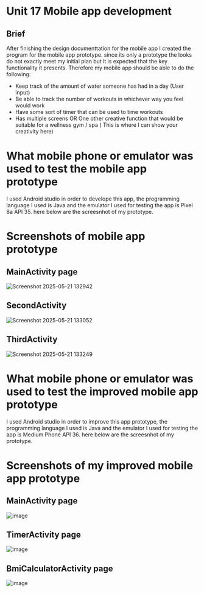 # Unit 17 Mobile app development 
## Brief 
After finishing the design documenttation for the mobile app I created the program for the mobile app prototype. since its only a  prototype  the looks do not exactly meet my initial  plan but it is expected that the key functionality it presents. Therefore my  mobile app should be able to do the following:

- Keep track of the amount of water someone has had in a day (User input)
- Be able to track the number of workouts in whichever way you feel would work
- Have some sort of timer that can be used to time workouts
- Has multiple screens OR One other creative function that would be suitable for a wellness gym / spa ( This is where I can show your creativity here)

# What mobile phone or emulator was used to test the mobile app prototype

I used Android studio in order to develope this app, the programming language I used is Java and the emulator I used for testing the app is Pixel 8a API 35.  here below are the screesnhot of my prototype.

# Screenshots of mobile app prototype

## MainActivity page

![Screenshot 2025-05-21 132942](https://github.com/user-attachments/assets/c06bea64-9019-4783-adc3-31a30a0c07ce)

## SecondActivity

![Screenshot 2025-05-21 133052](https://github.com/user-attachments/assets/d97ea079-b770-4a9a-bca5-a30c52f66ae0)

## ThirdActivity

![Screenshot 2025-05-21 133249](https://github.com/user-attachments/assets/ee610f19-f973-472d-8cd5-3824b84272b3)

# What mobile phone or emulator was used to test the improved mobile app prototype
I used Android studio in order to improve  this app prototype, the programming language I used is Java and the emulator I used for testing the app is Medium Phone  API 36.  here below are the screesnhot of my prototype.

# Screenshots of my improved mobile app prototype


## MainActivity page

![image](https://github.com/user-attachments/assets/be0cc7ed-1387-4123-b836-5a53ae039701)


## TimerActivity page

![image](https://github.com/user-attachments/assets/647706b6-3116-4ebe-9270-1f1a08257d11)


## BmiCalculatorActivity page

![image](https://github.com/user-attachments/assets/07aca2ae-33d2-4c3c-b4ce-9bd48cebaaae)



